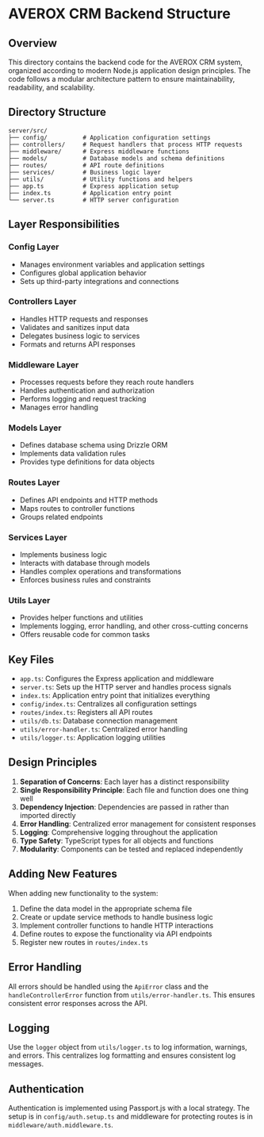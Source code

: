 # AVEROX CRM Backend Structure

## Overview

This directory contains the backend code for the AVEROX CRM system, organized according to modern Node.js application design principles. The code follows a modular architecture pattern to ensure maintainability, readability, and scalability.

## Directory Structure

```
server/src/
├── config/          # Application configuration settings
├── controllers/     # Request handlers that process HTTP requests
├── middleware/      # Express middleware functions
├── models/          # Database models and schema definitions
├── routes/          # API route definitions
├── services/        # Business logic layer
├── utils/           # Utility functions and helpers
├── app.ts           # Express application setup
├── index.ts         # Application entry point
└── server.ts        # HTTP server configuration
```

## Layer Responsibilities

### Config Layer
- Manages environment variables and application settings
- Configures global application behavior
- Sets up third-party integrations and connections

### Controllers Layer
- Handles HTTP requests and responses
- Validates and sanitizes input data
- Delegates business logic to services
- Formats and returns API responses

### Middleware Layer
- Processes requests before they reach route handlers
- Handles authentication and authorization
- Performs logging and request tracking
- Manages error handling

### Models Layer
- Defines database schema using Drizzle ORM
- Implements data validation rules
- Provides type definitions for data objects

### Routes Layer
- Defines API endpoints and HTTP methods
- Maps routes to controller functions
- Groups related endpoints

### Services Layer
- Implements business logic
- Interacts with database through models
- Handles complex operations and transformations
- Enforces business rules and constraints

### Utils Layer
- Provides helper functions and utilities
- Implements logging, error handling, and other cross-cutting concerns
- Offers reusable code for common tasks

## Key Files

- `app.ts`: Configures the Express application and middleware
- `server.ts`: Sets up the HTTP server and handles process signals
- `index.ts`: Application entry point that initializes everything
- `config/index.ts`: Centralizes all configuration settings
- `routes/index.ts`: Registers all API routes
- `utils/db.ts`: Database connection management
- `utils/error-handler.ts`: Centralized error handling
- `utils/logger.ts`: Application logging utilities

## Design Principles

1. **Separation of Concerns**: Each layer has a distinct responsibility
2. **Single Responsibility Principle**: Each file and function does one thing well
3. **Dependency Injection**: Dependencies are passed in rather than imported directly
4. **Error Handling**: Centralized error management for consistent responses
5. **Logging**: Comprehensive logging throughout the application
6. **Type Safety**: TypeScript types for all objects and functions
7. **Modularity**: Components can be tested and replaced independently

## Adding New Features

When adding new functionality to the system:

1. Define the data model in the appropriate schema file
2. Create or update service methods to handle business logic
3. Implement controller functions to handle HTTP interactions
4. Define routes to expose the functionality via API endpoints
5. Register new routes in `routes/index.ts`

## Error Handling

All errors should be handled using the `ApiError` class and the `handleControllerError` function from `utils/error-handler.ts`. This ensures consistent error responses across the API.

## Logging

Use the `logger` object from `utils/logger.ts` to log information, warnings, and errors. This centralizes log formatting and ensures consistent log messages.

## Authentication

Authentication is implemented using Passport.js with a local strategy. The setup is in `config/auth.setup.ts` and middleware for protecting routes is in `middleware/auth.middleware.ts`.